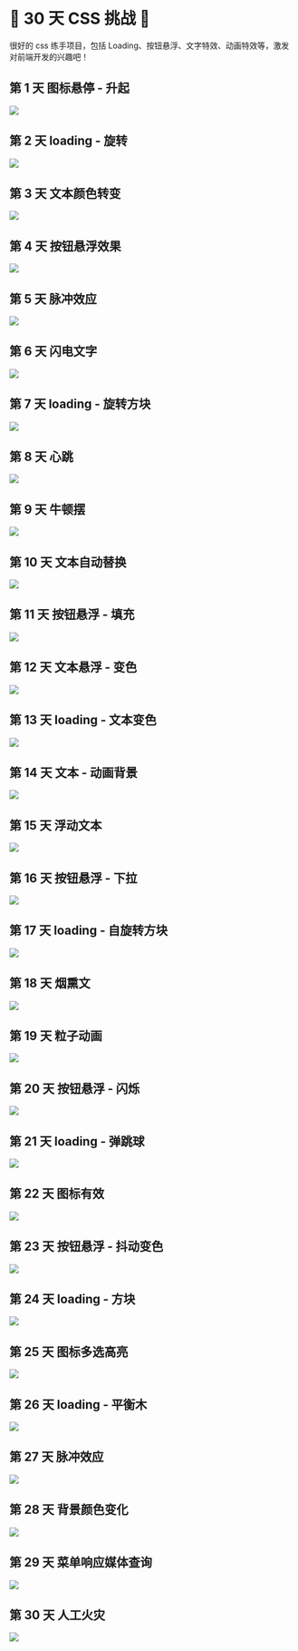# 🚀 30 天 CSS 挑战 🚀

很好的 css 练手项目，包括 Loading、按钮悬浮、文字特效、动画特效等，激发对前端开发的兴趣吧！

## 第 1 天 图标悬停 - 升起

![](./imgs/图标悬停-升起.gif)

## 第 2 天 loading - 旋转

![](./imgs/loading-旋转.gif)

## 第 3 天 文本颜色转变

![](./imgs/文本颜色转变.gif)

## 第 4 天 按钮悬浮效果

![](./imgs/按钮悬浮效果.gif)

## 第 5 天 脉冲效应

![](./imgs/脉冲效果.gif)

## 第 6 天 闪电文字

![](./imgs/闪电文字.gif)

## 第 7 天 loading - 旋转方块

![](./imgs/loading-旋转方块.gif)

## 第 8 天 心跳

![](./imgs/心跳.gif)

## 第 9 天 牛顿摆

![](./imgs/牛顿摆.gif)

## 第 10 天 文本自动替换

![](./imgs/文本自动替换.gif)

## 第 11 天 按钮悬浮 - 填充

![](./imgs/按钮悬浮-填充.gif)

## 第 12 天 文本悬浮 - 变色

![](./imgs/文本-变色.gif)

## 第 13 天 loading - 文本变色

![](./imgs/loading-文本变色移动.gif)

## 第 14 天 文本 - 动画背景

![](./imgs/文本-动画背景.gif)

## 第 15 天 浮动文本

![](./imgs/浮动文本.gif)

## 第 16 天 按钮悬浮 - 下拉

![](./imgs/按钮悬浮效果-下拉.gif)

## 第 17 天 loading - 自旋转方块

![](./imgs/loading-自旋转方块.gif)

## 第 18 天 烟熏文

![](./imgs/烟熏文.gif)

## 第 19 天 粒子动画

![](./imgs/粒子动画.gif)

## 第 20 天 按钮悬浮 - 闪烁

![](./imgs/按钮悬浮-闪烁.gif)

## 第 21 天 loading - 弹跳球

![](./imgs/loading-弹跳球.gif)

## 第 22 天 图标有效

![](./imgs/图标悬浮效果.gif)

## 第 23 天 按钮悬浮 - 抖动变色

![](./imgs/按钮悬浮-抖动变色.gif)

## 第 24 天 loading - 方块

![](./imgs/多色方块加载效果.gif)

## 第 25 天 图标多选高亮

![](./imgs/图标多选多色效果.gif)

## 第 26 天 loading - 平衡木

![](./imgs/平衡木加载效果.gif)

## 第 27 天 脉冲效应

![](./imgs/脉冲效果-电话.gif)

## 第 28 天 背景颜色变化

![](./imgs/背景颜色变化.gif)

## 第 29 天 菜单响应媒体查询

![](./imgs/菜单响应媒体查询.gif)

## 第 30 天 人工火灾

![](./imgs/人工火灾.gif)
